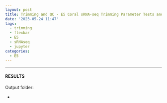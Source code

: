 ```yaml
---
layout: post
title: Trimming and QC - E5 Coral sRNA-seq Trimming Parameter Tests and Comparisons
date: '2023-05-24 11:47'
tags: 
  - trimming
  - flexbar
  - E5
  - sRNAseq
  - jupyter
categories: 
  - E5
---
```




---

#### RESULTS

Output folder:

- []()

